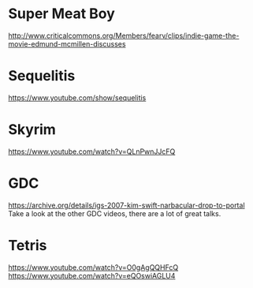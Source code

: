 
Super Meat Boy
===

http://www.criticalcommons.org/Members/fearv/clips/indie-game-the-movie-edmund-mcmillen-discusses

Sequelitis
===

https://www.youtube.com/show/sequelitis

Skyrim
===

https://www.youtube.com/watch?v=QLnPwnJJcFQ

GDC
===

https://archive.org/details/igs-2007-kim-swift-narbacular-drop-to-portal
Take a look at the other GDC videos, there are a lot of great talks.

Tetris
===

https://www.youtube.com/watch?v=O0gAgQQHFcQ
https://www.youtube.com/watch?v=eQOswiAGLU4
